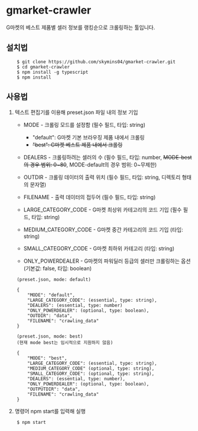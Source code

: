 # gmarket-crawler

G마켓의 베스트 제품별 셀러 정보를 랭킹순으로 크롤링하는 툴입니다.

## 설치법
```
    $ git clone https://github.com/skymins04/gmarket-crawler.git
    $ cd gmarket-crawler
    $ npm install -g typescript
    $ npm install
```

## 사용법
1. 텍스트 편집기를 이용해 preset.json 파일 내의 정보 기입

    + MODE - 크롤링 모드를 설정함 (필수 필드, 타입: string)
        + "default": G마켓 기본 브라우징 제품 내에서 크롤링 
        + ~~"best": G마켓 베스트 제품 내에서 크롤링~~

    + DEALERS - 크롤링하려는 셀러의 수 (필수 필드, 타입: number, ~~MODE-best의 경우 범위: 0~80~~, MODE-default의 경우 범위: 0~무제한)

    + OUTDIR - 크롤링 데이터의 출력 위치 (필수 필드, 타입: string, 디렉토리 형태의 문자열)

    + FILENAME - 출력 데이터의 접두어 (필수 필드, 타입: string)

    + LARGE_CATEGORY_CODE - G마켓 최상위 카테고리의 코드 기입 (필수 필드, 타입: string)

    + MEDIUM_CATEGORY_CODE - G마켓 중간 카테고리의 코드 기입 (타입: string)

    + SMALL_CATEGORY_CODE - G마켓 최하위 카테고리 (타입: string)

    + ONLY_POWERDEALER - G마켓의 파워딜러 등급의 셀러만 크롤링하는 옵션 (기본값: false, 타입: boolean)
```
    (preset.json, mode: default)

    {
        "MODE": "default",
        "LARGE_CATEGORY_CODE": (essential, type: string),
        "DEALERS": (essential, type: number)
        "ONLY_POWERDEALER": (optional, type: boolean),
        "OUTDIR": "data",
        "FILENAME": "crawling_data"
    }

```
```
    (preset.json, mode: best)
    (현재 mode best는 임시적으로 지원하지 않음)

    {
        "MODE": "best",
        "LARGE_CATEGORY_CODE": (essential, type: string),
        "MEDIUM_CATEGORY_CODE" (optional, type: string),
        "SMALL_CATEGORY_CODE": (optional, type: string),
        "DEALERS": (essential, type: number),
        "ONLY_POWERDEALER": (optional, type: boolean),
        "OUTPUTDIR": "data",
        "FILENAME": "crawling_data"
    }

```
2. 명령어 npm start를 입력해 실행
```
    $ npm start
```